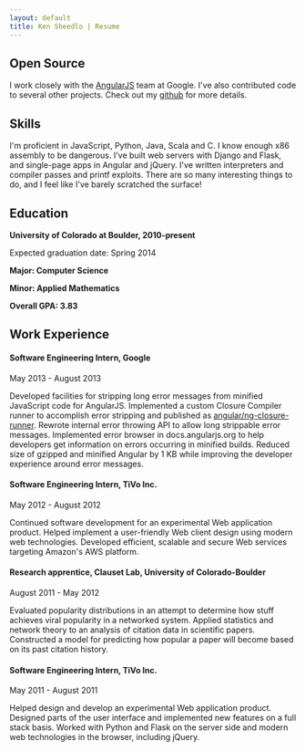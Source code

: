 ```yaml
---
layout: default
title: Ken Sheedlo | Resume
---
```


## Open Source

I work closely with the [AngularJS](http://angularjs.org) team at Google. I've
also contributed code to several other projects. Check out my
[github](https://github.com/ksheedlo) for more details.

## Skills

I'm proficient in JavaScript, Python, Java, Scala and C. I know enough x86 
assembly to be dangerous. I've built web servers with Django and Flask, and
single-page apps in Angular and jQuery. I've written interpreters and compiler
passes and printf exploits. There are so many interesting things to do, and I
feel like I've barely scratched the surface!

## Education

**University of Colorado at Boulder, 2010-present**

Expected graduation date: Spring 2014

**Major: Computer Science**

**Minor: Applied Mathematics**

**Overall GPA: 3.83**

## Work Experience

#### Software Engineering Intern, Google

May 2013 - August 2013

Developed facilities for stripping long error messages from minified JavaScript
code for AngularJS. Implemented a custom Closure Compiler runner to accomplish
error stripping and published as
[angular/ng-closure-runner](https://github.com/angular/ng-closure-runner).
Rewrote internal error throwing API to allow long strippable error messages.
Implemented error browser in docs.angularjs.org to help developers get
information on errors occurring in minified builds. Reduced size of gzipped and
minified Angular by 1 KB while improving the developer experience around error
messages.

#### Software Engineering Intern, TiVo Inc.

May 2012 - August 2012

Continued software development for an experimental Web application product. 
Helped implement a user-friendly Web client design using modern web technologies.
Developed efficient, scalable and secure Web services targeting Amazon's AWS 
platform.

#### Research apprentice, Clauset Lab, University of Colorado-Boulder

August 2011 - May 2012

Evaluated popularity distributions in an attempt to determine how stuff achieves
viral popularity in a networked system. Applied statistics and network theory to
an analysis of citation data in scientific papers. Constructed a model for 
predicting how popular a paper will become based on its past citation history.

#### Software Engineering Intern, TiVo Inc.

May 2011 - August 2011

Helped design and develop an experimental Web application product. Designed parts
of the user interface and implemented new features on a full stack basis. Worked
with Python and Flask on the server side and modern web technologies in the 
browser, including jQuery.

